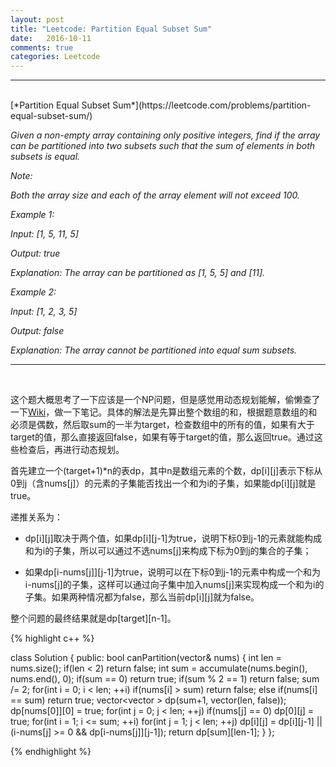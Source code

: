 ```yaml
---
layout: post
title: "Leetcode: Partition Equal Subset Sum"
date:   2016-10-11
comments: true
categories: Leetcode
---
```


***
<br />
[*Partition Equal Subset Sum*](https://leetcode.com/problems/partition-equal-subset-sum/)

*Given a non-empty array containing only positive integers, find if the array can be partitioned into two subsets such that the sum of elements in both subsets is equal.*

*Note:*

*Both the array size and each of the array element will not exceed 100.*

*Example 1:*

*Input: [1, 5, 11, 5]*

*Output: true*

*Explanation: The array can be partitioned as [1, 5, 5] and [11].*

*Example 2:*

*Input: [1, 2, 3, 5]*

*Output: false*

*Explanation: The array cannot be partitioned into equal sum subsets.*

***
<br />

这个题大概思考了一下应该是一个NP问题，但是感觉用动态规划能解，偷懒查了一下[Wiki](https://en.wikipedia.org/wiki/Partition_problem)，做一下笔记。具体的解法是先算出整个数组的和，根据题意数组的和必须是偶数，然后取sum的一半为target，检查数组中的所有的值，如果有大于target的值，那么直接返回false，如果有等于target的值，那么返回true。通过这些检查后，再进行动态规划。

首先建立一个(target+1)*n的表dp，其中n是数组元素的个数，dp[i][j]表示下标从0到j（含nums[j]）的元素的子集能否找出一个和为i的子集，如果能dp[i][j]就是true。

递推关系为：

- dp[i][j]取决于两个值，如果dp[i][j-1]为true，说明下标0到j-1的元素就能构成和为i的子集，所以可以通过不选nums[j]来构成下标为0到j的集合的子集；

- 如果dp[i-nums[j]][j-1]为true，说明可以在下标0到j-1的元素中构成一个和为i-nums[j]的子集，这样可以通过向子集中加入nums[j]来实现构成一个和为i的子集。如果两种情况都为false，那么当前dp[i][j]就为false。

整个问题的最终结果就是dp[target][n-1]。

{% highlight c++ %}

class Solution {
public:
    bool canPartition(vector<int>& nums) {
        int len = nums.size();
        if(len < 2) return false;
        int sum = accumulate(nums.begin(), nums.end(), 0);
        if(sum == 0) return true;
        if(sum % 2 == 1) return false;
        sum /= 2;
        for(int i = 0; i < len; ++i) if(nums[i] > sum) return false; else if(nums[i] == sum) return true;
        vector<vector<bool> > dp(sum+1, vector<bool>(len, false));
        dp[nums[0]][0] = true;
        for(int j = 0; j < len; ++j) if(nums[j] == 0) dp[0][j] = true;
        for(int i = 1; i <= sum; ++i) for(int j = 1; j < len; ++j) dp[i][j] = dp[i][j-1] || (i-nums[j] >= 0 && dp[i-nums[j]][j-1]);
        return dp[sum][len-1];
    }
};

{% endhighlight %}
